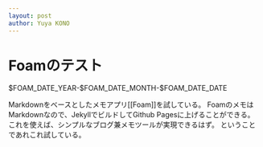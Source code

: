 ```yaml
---
layout: post
author: Yuya KONO
---
```


# Foamのテスト

<p> $FOAM_DATE_YEAR-$FOAM_DATE_MONTH-$FOAM_DATE_DATE </p>

Markdownをベースとしたメモアプリ[[Foam]]を試している。
FoamのメモはMarkdownなので、JekyllでビルドしてGithub Pagesに上げることができる。
これを使えば、シンプルなブログ兼メモツールが実現できるはず。
ということであれこれ試している。
